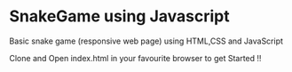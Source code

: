 # SnakeGame using Javascript

Basic snake game (responsive web page) using HTML,CSS and JavaScript 

Clone and Open index.html in your favourite browser to get Started !!